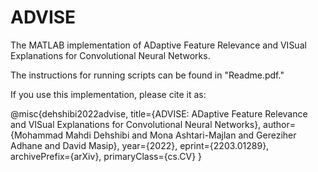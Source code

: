 # ADVISE
The MATLAB implementation of ADaptive Feature Relevance and VISual Explanations for Convolutional Neural Networks.

The instructions for running scripts can be found in "Readme.pdf."

If you use this implementation, please cite it as:

@misc{dehshibi2022advise,
      title={ADVISE: ADaptive Feature Relevance and VISual Explanations for Convolutional Neural Networks}, 
      author={Mohammad Mahdi Dehshibi and Mona Ashtari-Majlan and Gereziher Adhane and David Masip},
      year={2022},
      eprint={2203.01289},
      archivePrefix={arXiv},
      primaryClass={cs.CV}
}
